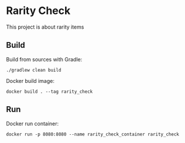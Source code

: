# Rarity Check
This project is about rarity items

## Build
Build from sources with Gradle:
```
./gradlew clean build
```

Docker build image:
```
docker build . --tag rarity_check
```

## Run
Docker run container:
```
docker run -p 8080:8080 --name rarity_check_container rarity_check
```
